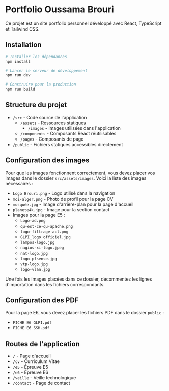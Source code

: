 # Portfolio Oussama Brouri

Ce projet est un site portfolio personnel développé avec React, TypeScript et Tailwind CSS.

## Installation

```bash
# Installer les dépendances
npm install

# Lancer le serveur de développement
npm run dev

# Construire pour la production
npm run build
```

## Structure du projet

- `/src` - Code source de l'application
  - `/assets` - Ressources statiques
    - `/images` - Images utilisées dans l'application
  - `/components` - Composants React réutilisables
  - `/pages` - Composants de page
- `/public` - Fichiers statiques accessibles directement

## Configuration des images

Pour que les images fonctionnent correctement, vous devez placer vos images dans le dossier `src/assets/images`. Voici la liste des images nécessaires :

- `Logo Brouri.png` - Logo utilisé dans la navigation
- `moi-alger.png` - Photo de profil pour la page CV
- `mosquée.jpg` - Image d'arrière-plan pour la page d'accueil
- `planete4k.jpg` - Image pour la section contact
- Images pour la page E5 :
  - `Logo-ad.png`
  - `qu-est-ce-qu-apache.png`
  - `logo-filtrage-acl.png`
  - `GLPI_logo officiel.jpg`
  - `lampos-logo.jpg`
  - `nagios-xi-logo.jpeg`
  - `nat-logo.jpg`
  - `logo-pfsense.jpg`
  - `vtp-logo.jpg`
  - `logo-vlan.jpg`

Une fois les images placées dans ce dossier, décommentez les lignes d'importation dans les fichiers correspondants.

## Configuration des PDF

Pour la page E6, vous devez placer les fichiers PDF dans le dossier `public` :

- `FICHE E6 GLPI.pdf`
- `FICHE E6 SSH.pdf`

## Routes de l'application

- `/` - Page d'accueil
- `/cv` - Curriculum Vitae
- `/e5` - Épreuve E5
- `/e6` - Épreuve E6
- `/veille` - Veille technologique
- `/contact` - Page de contact
